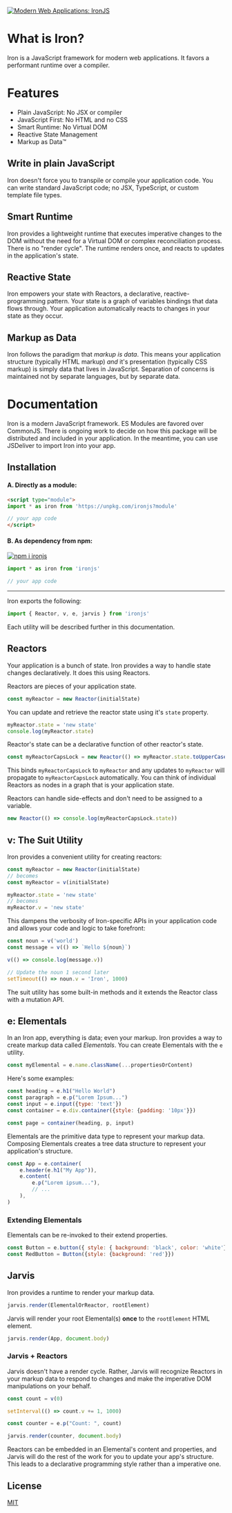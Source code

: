 <p>
	<a href="https://ironjs.org">
		<img alt="Modern Web Applications: IronJS" src="https://raw.githubusercontent.com/samholmes/ironjs/master/Banner.png">
	</a>
</p>


# What is Iron?

Iron is a JavaScript framework for modern web applications. It favors a performant runtime over a compiler.

# Features

* Plain JavaScript: No JSX or compiler
* JavaScript First: No HTML and no CSS
* Smart Runtime: No Virtual DOM
* Reactive State Management
* Markup as Data™

## Write in plain JavaScript

Iron doesn't force you to transpile or compile your application code. You can write standard JavaScript code; no JSX, TypeScript, or custom template file types.

## Smart Runtime

Iron provides a lightweight runtime that executes imperative changes to the DOM without the need for a Virtual DOM or complex reconciliation process. There is no "render cycle". The runtime renders once, and reacts to updates in the application's state.

## Reactive State

Iron empowers your state with Reactors, a declarative, reactive-programming pattern. Your state is a graph of variables bindings that data flows through. Your application automatically reacts to changes in your state as they occur.

## Markup as Data

Iron follows the paradigm that _markup is data_. This means your application structure (typically HTML markup) _and_ it's presentation (typically CSS markup) is simply data that lives in JavaScript. Separation of concerns is maintained not by separate languages, but by separate data.

# Documentation

Iron is a modern JavaScript framework. ES Modules are favored over CommonJS. There is ongoing work to decide on how this package will be distributed and included in your application. In the meantime, you can use JSDeliver to import Iron into your app.

## Installation

#### A. Directly as a module:

```html
<script type="module">
import * as iron from 'https://unpkg.com/ironjs?module'

// your app code
</script>
```

#### B. As dependency from npm:

[![npm i ironjs](https://nodei.co/npm/ironjs.png?mini=true)](https://npmjs.org/package/ironjs/)

```js
import * as iron from 'ironjs'

// your app code
```

---

Iron exports the following:

```js
import { Reactor, v, e, jarvis } from 'ironjs'
```

Each utility will be described further in this documentation.

## Reactors

Your application is a bunch of state. Iron provides a way to handle state changes declaratively. It does this using Reactors.

Reactors are pieces of your application state.

```js
const myReactor = new Reactor(initialState)
```

You can update and retrieve the reactor state using it's `state` property.

```js
myReactor.state = 'new state'
console.log(myReactor.state)
```

Reactor's state can be a declarative function of other reactor's state.

```js
const myReactorCapsLock = new Reactor(() => myReactor.state.toUpperCase())
```

This binds `myReactorCapsLock` to `myReactor` and any updates to `myReactor` will propagate to `myReactorCapsLock` automatically. You can think of individual Reactors as nodes in a graph that is your application state.

Reactors can handle side-effects and don't need to be assigned to a variable.

```js
new Reactor(() => console.log(myReactorCapsLock.state))
```

## v: The Suit Utility

Iron provides a convenient utility for creating reactors:

```js
const myReactor = new Reactor(initialState)
// becomes
const myReactor = v(initialState)

myReactor.state = 'new state'
// becomes
myReactor.v = 'new state'
```

This dampens the verbosity of Iron-specific APIs in your application code and allows your code and logic to take forefront:

```js
const noun = v('world')
const message = v(() => `Hello ${noun}`)

v(() => console.log(message.v))

// Update the noun 1 second later
setTimeout(() => noun.v = 'Iron', 1000)
```

The suit utility has some built-in methods and it extends the Reactor class with a mutation API.

## e: Elementals

In an Iron app, everything is data; even your markup. Iron provides a way to create markup data called _Elementals_. You can create Elementals with the `e` utility.

```js
const myElemental = e.name.className(...propertiesOrContent)
```

Here's some examples:

```js
const heading = e.h1("Hello World")
const paragraph = e.p("Lorem Ipsum...")
const input = e.input({type: 'text'})
const container = e.div.container({style: {padding: '10px'}})

const page = container(heading, p, input)
```

Elementals are the primitive data type to represent your markup data. Composing Elementals creates a tree data structure to represent your application's structure.

```js
const App = e.container(
	e.header(e.h1("My App")),
	e.content(
		e.p("Lorem ipsum..."),
		// ...
	),
)
```

### Extending Elementals

Elementals can be re-invoked to their extend properties.

```js
const Button = e.button({ style: { background: 'black', color: 'white'}})
const RedButton = Button({style: {background: 'red'}})
```

## Jarvis

Iron provides a runtime to render your markup data.

```js
jarvis.render(ElementalOrReactor, rootElement)
```

Jarvis will render your root Elemental(s) **once** to the `rootElement` HTML element.

```js
jarvis.render(App, document.body)
```

### Jarvis + Reactors

Jarvis doesn't have a render cycle. Rather, Jarvis will recognize Reactors in your markup data to respond to changes and make the imperative DOM manipulations on your behalf.

```js
const count = v(0)

setInterval(() => count.v += 1, 1000)

const counter = e.p("Count: ", count)

jarvis.render(counter, document.body)
```

Reactors can be embedded in an Elemental's content and properties, and Jarvis will do the rest of the work for you to update your app's structure. This leads to a declarative programming style rather than a imperative one.

## License

[MIT](LICENSE)
